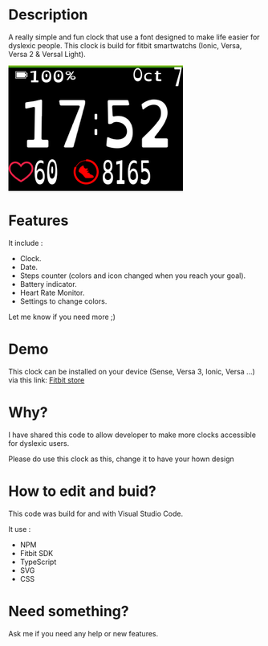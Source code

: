 # Description
A really simple and fun clock that use a font designed to make life easier for dyslexic people.
This clock is build for fitbit smartwatchs (Ionic, Versa, Versa 2 & Versal Light).

![Ionic screenshot 1](Screenshots/ionic10.png)

# Features
It include :
- Clock.
- Date.
- Steps counter (colors and icon changed when you reach your goal).
- Battery indicator.
- Heart Rate Monitor.
- Settings to change colors.

Let me know if you need more ;)

# Demo
This clock can be installed on your device (Sense, Versa 3, Ionic, Versa ...) via this link: [Fitbit store](https://gam.fitbit.com/gallery/clock/3dd423f6-8df2-4bef-85fc-f65cbb155495)

# Why?
I have shared this code to allow developer to make more clocks accessible for dyslexic users.

Please do use this clock as this, change it to have your hown design

# How to edit and buid?
This code was build for and with Visual Studio Code.

It use :
- NPM
- Fitbit SDK
- TypeScript
- SVG
- CSS

# Need something?
Ask me if you need any help or new features.
